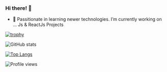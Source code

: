 ### Hi there!  👋

- 🔭 Passitionate in learning newer technologies. I’m currently working on ... Js & ReactJs Projects

[![trophy](https://github-profile-trophy.vercel.app/?username=sana-shaik)](https://github.com/ryo-ma/github-profile-trophy)

![GitHub stats](https://github-readme-stats.vercel.app/api?username=sana-shaik&show_icons=true)  

[![Top Langs](https://github-readme-stats.vercel.app/api/top-langs/?username=sana-shaik)](https://github.com/anuraghazra/github-readme-stats)

![Profile views](https://gpvc.arturio.dev/sana-shaik)



